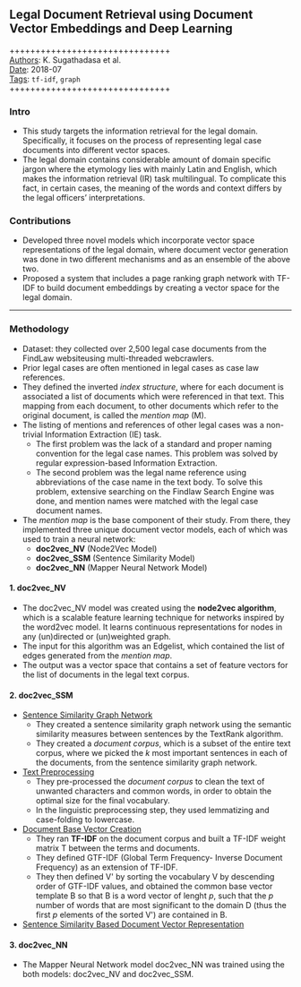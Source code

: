 ## Legal Document Retrieval using Document Vector Embeddings and Deep Learning

+++++++++++++++++++++++++++++++  
<ins>Authors</ins>: K. Sugathadasa et al.  
<ins>Date</ins>: 2018-07  
<ins>Tags</ins>: `tf-idf`, `graph`  
+++++++++++++++++++++++++++++++  


### Intro

- This study targets the information retrieval for the legal domain. Specifically, it focuses on the process of representing legal case documents into different vector spaces.
- The legal domain contains considerable amount of domain specific jargon where the etymology lies with mainly Latin and English, which makes the information retrieval (IR) task multilingual. To complicate this fact, in certain cases, the meaning of the words and context differs by the legal officers’ interpretations.


### Contributions

- Developed three novel models which incorporate vector space representations of the legal domain, where document vector generation was done in two different mechanisms and as an ensemble of the above two.
- Proposed a system that includes a page ranking graph network with TF-IDF to build document embeddings by creating a vector space for the legal domain. 


***

### Methodology

- Dataset: they collected over 2,500 legal case documents from the FindLaw websiteusing multi-threaded webcrawlers.
- Prior legal cases are often mentioned in legal cases as case law references.
- They defined the inverted *index structure*, where for each document is associated a list of documents which were referenced in that text. This mapping from each document, to other documents which refer to the original document, is called the *mention map* (M).
- The listing of mentions and references of other legal cases was a non-trivial Information Extraction (IE) task. 
  - The first problem was the lack of a standard and proper naming convention for the legal case names. This problem was solved by regular expression-based Information Extraction.
  - The second problem was the legal name reference using abbreviations of the case name in the text body. To solve this problem, extensive searching on the Findlaw Search Engine was done, and mention names were matched with the legal case document names.
- The *mention map* is the base component of their study. From there, they implemented three unique document vector models, each of which was used to train a neural network:
  - **doc2vec_NV** (Node2Vec Model) 
  - **doc2vec_SSM** (Sentence Similarity Model)
  - **doc2vec_NN** (Mapper Neural Network Model) 


#### 1. doc2vec_NV

- The doc2vec_NV model was created using the **node2vec algorithm**, which is a scalable feature learning technique for networks inspired by the word2vec model. It learns continuous representations for nodes in any (un)directed or (un)weighted graph.
- The input for this algorithm was an Edgelist, which contained the list of edges generated from the *mention map*.
- The output was a vector space that contains a set of feature vectors for the list of documents in the legal text corpus.


#### 2. doc2vec_SSM
- <ins>Sentence Similarity Graph Network</ins>
  - They created a sentence similarity graph network using the semantic similarity measures between sentences by the TextRank algorithm.
  - They created a *document corpus*, which is a subset of the entire text corpus, where we picked the *k* most important sentences in each of the documents, from the sentence similarity graph network.
- <ins>Text Preprocessing</ins>
  - They pre-processed the *document corpus* to clean the text of unwanted characters and common words, in order to obtain the optimal size for the final vocabulary.
  - In the linguistic preprocessing step, they used lemmatizing and case-folding to lowercase.
- <ins>Document Base Vector Creation</ins>
  - They ran **TF-IDF** on the document corpus and built a TF-IDF weight matrix T between the terms and documents.
  - They defined GTF-IDF (Global Term Frequency- Inverse Document Frequency) as an extension of TF-IDF.
  - They then defined V' by sorting the vocabulary V by descending order of GTF-IDF values, and obtained the common base vector template B so that B is a word vector of lenght *p*, such that the *p* number of words that are most significant to the domain D (thus the first *p* elements of the sorted V') are contained in B.
- <ins>Sentence Similarity Based Document Vector Representation</ins>


#### 3. doc2vec_NN
- The Mapper Neural Network model doc2vec_NN was trained using the both models: doc2vec_NV and doc2vec_SSM.

